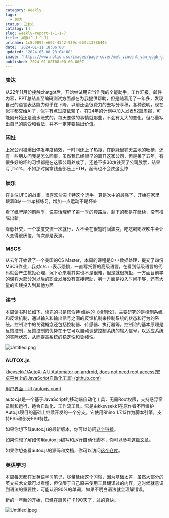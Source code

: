 ```yaml
---
category: Weekly
tags:
  - 总结
status: 已发布
catalog: []
slug: weekly-report-1-1-1-7
title: 周报(1.1-1.7)
urlname: 1c8c009f-e692-4342-9f9c-66fc13786446
date: '2024-01-11 18:06:00'
updated: '2024-05-08 23:04:00'
image: 'https://www.notion.so/images/page-cover/met_vincent_van_gogh_ginoux.jpg'
published: 2024-01-08T08:00:00.000Z
---
```


### 表达


从22年11月份接触chatgpt后，开始尝试用它当作我的全能助手，工作汇报，邮件内容，PPT总结甚至编码测试方面都在为我提供帮助，但是随着用了一年多，发现自己的语言表达能力似乎在下降，以前还会很费力的去写分享稿，各种说明，现在似乎都交给AI了，似乎有点过度依赖了。在24年的计划中加入发表52篇周报，可能刚开始还是流水账式的，每天要做的事情就那些，不会有太大的变化，但尽量写出自己的感受和看法，并不一定非要输出价值。


### 闲扯


上家公司被爆出停发年度绩效，一时间还上了热搜，在脉脉里铺天盖地的吐槽，还有一些朋友问我是怎么回事，虽然我已经很早的离开这家公司，但是呆了五年，有很多好的坏的习惯都是在这家公司养成了，还差不多30块钱买了公司股票，结果亏了51%，不如那时候拿钱全部压上ETH，起码也不会跌这么惨


### 娱乐


在关注UFC的战事，很喜欢沙夫卡特这个选手，算是次中的最强了，开始在家里跟着B站一个up猪练习，增加一点运动不是坏处


看了纸牌屋的前两季，说实话理解了第一季的套路后，剩下的都是在延续，没有推陈出新。


降低社交，一个季度交流一次就行，人不会在很短时间骤变，吃吃喝喝吹吹牛会让人变得很厌倦，每次都是表演。


### MSCS


从去年开始读了一个美国的CS Master，本周的课程是C++数据处理，提交了四份MSCS作业，我对c/c++表示恐惧，一直写托管的高级语言，在看到低级语言的代码就会产生抗拒心理，沉下心来看其实也不是很难，但是就很抗拒，一方面目前学的课程大部分对以后的职业发展没有直接帮助，另一方面是投入时间不够，还有大量的实践投入到其他方面


### 读书


本周读书时长如下，读完的书是诺伯特·维纳的《控制论》，主要研究的是控制系统和反馈机制，通过输入和输出信号之间的反馈机制来控制系统的状态和行为的系统。控制论中的关键概念还包括控制器、传感器、执行器等。控制论的基本原理是反馈控制，反馈控制的优势在于它可以自动调整控制系统的输入信号，以适应系统的实际状态，从而提高系统的稳定性和鲁棒性。


![Untitled.png](https://prod-files-secure.s3.us-west-2.amazonaws.com/5d24fe63-e567-4804-86f9-9fdc62e13082/4d744901-b410-4924-8554-36cce6e9aab7/Untitled.png?X-Amz-Algorithm=AWS4-HMAC-SHA256&X-Amz-Content-Sha256=UNSIGNED-PAYLOAD&X-Amz-Credential=ASIAZI2LB466TLXOBMJN%2F20250217%2Fus-west-2%2Fs3%2Faws4_request&X-Amz-Date=20250217T213241Z&X-Amz-Expires=3600&X-Amz-Security-Token=IQoJb3JpZ2luX2VjEFUaCXVzLXdlc3QtMiJHMEUCIFrT3NP7HQnIdkutRcuk304PTlUGLj3fYjArG2LyjDO3AiEAyM%2Bzgs8rduhF4mIw3rYelsw3qplhVMNJTskg4Dy3EY0q%2FwMIfhAAGgw2Mzc0MjMxODM4MDUiDFLH4VIYdHcIFW3K4ircA2VwOkbL0pviYD49XuirhQ86pSNroB238FxPnioem1YZ6joNRlYgaVHo1hs5%2F7xfJBL8ySKZuyLaeKISFMNrFOr4EnrGn1tnuaeFQjATl9SAGXYewLuBgkZ6vZDgRRVPwhp%2F7TDLLs7jQ0h7OU%2FIjsgA7111tw2OdWEAIn1XHb57dCUb4mbA7KDuREP8dNvjSvqMuupGKvegTMCxebYMXC5gmCEO%2B0t%2BCBau4feESuHFpjtziH0XYBYOKmg%2BS5myvZ8WehQIc%2FdZO4FcpRzRIMpnWd26FH%2FNDtVDyOCjtTCkmBPuBcVYGqyjvVdHAt5JUVhHfcIS5cbMP83oMuQ4kQp9jPecrtDScHWMD6RMQxEtJPJvVrnzv%2BXsuFVXys6a3oclqK6xlkKBMs7vq2j3P6BizuTLCXpOW7jA%2FkKof4UuQcV%2FiuebZ3%2F%2FHE%2Fbiu30gZrvI11L1SEGzrEEtuTbVLiN8NT1crMHKF8Ktjaq0oI09Zy3%2FAetVijW8swXX%2FtOs%2BsUU9MkkKrOVgCuluAy5ddI0E6i9aVWNiVrW8miJ7swZZ5zzw0RL0WuqwjDpAvwFt20NPCSnLubc8ZTCn298FZOR5wpbchFXAQTyCrNRBJ96ftiOgaPFJNGfDMwMOvIzr0GOqUBgX30SQq%2B7392q3mD%2BjxZ21uSwyrWUBt%2BOJWrZik8Qa0ySh4kTZvG4nmyETPcm7vIEF%2FIoTagTXHKMe6E%2FS82Hol%2B8VYdvPepwl9TuxYwS%2F%2BEo%2B8z9ivd718WW9koXQ3FHtkiHbZ1J1BOU7LGCS%2Bv5LUbqFMxX9jfp9NQB56BlBsj8n3AD2Yz11aIKOydrjijSNJrPA%2FNoq6lUQrV%2F5M4%2FJs4PCyE&X-Amz-Signature=4882c151b21cdb49cf464fbc46c456786b229448ae06b34ff55104eb4c91500e&X-Amz-SignedHeaders=host&x-id=GetObject)


### AUTOX.js


[kkevsekk1/AutoX: A UiAutomator on android, does not need root access(安卓平台上的JavaScript自动化工具) (github.com)](https://github.com/kkevsekk1/AutoX)


[用户界面 - UI (autoxjs.com)](http://doc.autoxjs.com/#/ui)


autox.js是一个基于JavaScript的移动端自动化工具，无需Root权限，支持悬浮窗录制和运行，适合自动化、工作流工具。它是由kkevsekk1在原作者不再维护Auto.js项目的基础上继续开发的一个分支。它使用Rhino 1.7.13作为脚本引擎，支持ES5和部分ES6特性。


如果你想下载autox.js的最新版本，你可以访问[这个链接](https://github.com/kkevsekk1/AutoX/releases)。


如果你想了解如何用autox.js编写和运行自动化脚本，你可以参考[这篇文章](https://www.cnblogs.com/ghj1976/p/autoxjs.html)。


如果你想查看autox.js的源码和文档，你可以访问[这个仓库](https://github.com/kkevsekk1/AutoX)。


### 英语学习


本周每天都在发英语学习笔记，尽量延续这个习惯，因为基础太差，虽然大部分的英文技术文章可以看懂，但仅限于自己原来使用工具翻译过的内容，这时候就意识到语法的重要性，可能认识90%的单词，如果不明白语法就会理解错误。


新的一年新的开始，已经在扇贝打卡190天了，过的真快。


![Untitled.jpeg](https://prod-files-secure.s3.us-west-2.amazonaws.com/5d24fe63-e567-4804-86f9-9fdc62e13082/c04d3014-4bd3-4142-a613-19220f0a3512/Untitled.jpeg?X-Amz-Algorithm=AWS4-HMAC-SHA256&X-Amz-Content-Sha256=UNSIGNED-PAYLOAD&X-Amz-Credential=ASIAZI2LB466TLXOBMJN%2F20250217%2Fus-west-2%2Fs3%2Faws4_request&X-Amz-Date=20250217T213241Z&X-Amz-Expires=3600&X-Amz-Security-Token=IQoJb3JpZ2luX2VjEFUaCXVzLXdlc3QtMiJHMEUCIFrT3NP7HQnIdkutRcuk304PTlUGLj3fYjArG2LyjDO3AiEAyM%2Bzgs8rduhF4mIw3rYelsw3qplhVMNJTskg4Dy3EY0q%2FwMIfhAAGgw2Mzc0MjMxODM4MDUiDFLH4VIYdHcIFW3K4ircA2VwOkbL0pviYD49XuirhQ86pSNroB238FxPnioem1YZ6joNRlYgaVHo1hs5%2F7xfJBL8ySKZuyLaeKISFMNrFOr4EnrGn1tnuaeFQjATl9SAGXYewLuBgkZ6vZDgRRVPwhp%2F7TDLLs7jQ0h7OU%2FIjsgA7111tw2OdWEAIn1XHb57dCUb4mbA7KDuREP8dNvjSvqMuupGKvegTMCxebYMXC5gmCEO%2B0t%2BCBau4feESuHFpjtziH0XYBYOKmg%2BS5myvZ8WehQIc%2FdZO4FcpRzRIMpnWd26FH%2FNDtVDyOCjtTCkmBPuBcVYGqyjvVdHAt5JUVhHfcIS5cbMP83oMuQ4kQp9jPecrtDScHWMD6RMQxEtJPJvVrnzv%2BXsuFVXys6a3oclqK6xlkKBMs7vq2j3P6BizuTLCXpOW7jA%2FkKof4UuQcV%2FiuebZ3%2F%2FHE%2Fbiu30gZrvI11L1SEGzrEEtuTbVLiN8NT1crMHKF8Ktjaq0oI09Zy3%2FAetVijW8swXX%2FtOs%2BsUU9MkkKrOVgCuluAy5ddI0E6i9aVWNiVrW8miJ7swZZ5zzw0RL0WuqwjDpAvwFt20NPCSnLubc8ZTCn298FZOR5wpbchFXAQTyCrNRBJ96ftiOgaPFJNGfDMwMOvIzr0GOqUBgX30SQq%2B7392q3mD%2BjxZ21uSwyrWUBt%2BOJWrZik8Qa0ySh4kTZvG4nmyETPcm7vIEF%2FIoTagTXHKMe6E%2FS82Hol%2B8VYdvPepwl9TuxYwS%2F%2BEo%2B8z9ivd718WW9koXQ3FHtkiHbZ1J1BOU7LGCS%2Bv5LUbqFMxX9jfp9NQB56BlBsj8n3AD2Yz11aIKOydrjijSNJrPA%2FNoq6lUQrV%2F5M4%2FJs4PCyE&X-Amz-Signature=8a73be191f37d081649f4b7284b1ba36073a1e0d39c1b7529959fc9e9470373e&X-Amz-SignedHeaders=host&x-id=GetObject)

